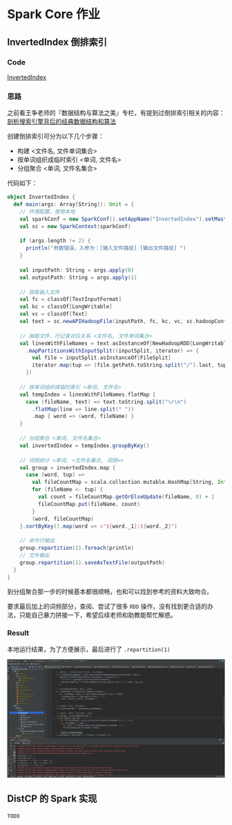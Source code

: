 # Spark Core 作业

## InvertedIndex 倒排索引

### Code

[InvertedIndex](../../bigdata-exercise/src/main/scala/org/n0nb0at/spark/invertedindex/InvertedIndex.scala)

### 思路

之前看王争老师的『数据结构与算法之美』专栏，有提到过倒排索引相关的内容：[剖析搜索引擎背后的经典数据结构和算法](https://time.geekbang.org/column/article/79433)

创建倒排索引可分为以下几个步骤：

- 构建 <文件名, 文件单词集合>
- 按单词组织成临时索引 <单词, 文件名>
- 分组聚合 <单词, 文件名集合>

代码如下：

``` Scala
object InvertedIndex {
  def main(args: Array[String]): Unit = {
    // 环境配置，使用本地
    val sparkConf = new SparkConf().setAppName("InvertedIndex").setMaster("local")
    val sc = new SparkContext(sparkConf)

    if (args.length != 2) {
      println("参数错误，入参为：[输入文件路径] [输出文件路径] ")
    }

    val inputPath: String = args.apply(0)
    val outputPath: String = args.apply(1)

    // 获取输入文件
    val fc = classOf[TextInputFormat]
    val kc = classOf[LongWritable]
    val vc = classOf[Text]
    val text = sc.newAPIHadoopFile(inputPath, fc, kc, vc, sc.hadoopConfiguration)

    // 抽取文件、行记录对应关系 <文件名, 文件单词集合>
    val linesWithFileNames = text.asInstanceOf[NewHadoopRDD[LongWritable, Text]]
      .mapPartitionsWithInputSplit((inputSplit, iterator) => {
        val file = inputSplit.asInstanceOf[FileSplit]
        iterator.map(tup => (file.getPath.toString.split("/").last, tup._2))
      })

    // 按单词组织成临时索引 <单词, 文件名>
    val tempIndex = linesWithFileNames.flatMap {
      case (fileName, text) => text.toString.split("\r\n")
        .flatMap(line => line.split(" "))
        .map { word => (word, fileName) }
    }

    // 分组聚合 <单词, 文件名集合>
    val invertedIndex = tempIndex.groupByKey()

    // 词频统计 <单词, <文件名集合, 词频>>
    val group = invertedIndex.map {
      case (word, tup) =>
        val fileCountMap = scala.collection.mutable.HashMap[String, Int]()
        for (fileName <- tup) {
          val count = fileCountMap.getOrElseUpdate(fileName, 0) + 1
          fileCountMap.put(fileName, count)
        }
        (word, fileCountMap)
    }.sortByKey().map(word => s"${word._1}:${word._2}")

    // 命令行输出
    group.repartition(1).foreach(println)
    // 文件输出
    group.repartition(1).saveAsTextFile(outputPath)
  }
}
```

到分组聚合那一步的时候基本都很顺畅，也和可以找到参考的资料大致吻合。

要求最后加上的词频部分，查阅、尝试了很多 `RDD` 操作，没有找到更合适的办法，只能自己暴力拼接一下，希望后续老师和助教能帮忙解惑。

### Result

本地运行结果，为了方便展示，最后进行了 `.repartition(1)`

![InvertedIndex](InvertedIndex.png)

## DistCP 的 Spark 实现

``` Shell
TODO
```
